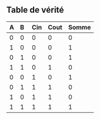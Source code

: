 ## Table de vérité

| A | B | Cin | Cout | Somme |
|---|---|-----|------|-------|
| 0 | 0 |  0  |  0   |   0   |
| 1 | 0 |  0  |  0   |   1   |
| 0 | 1 |  0  |  0   |   1   |
| 1 | 1 |  0  |  1   |   0   |
| 0 | 0 |  1  |  0   |   1   |
| 0 | 1 |  1  |  1   |   0   |
| 1 | 0 |  1  |  1   |   0   |
| 1 | 1 |  1  |  1   |   1   |
